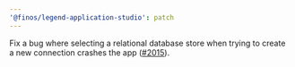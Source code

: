 ```yaml
---
'@finos/legend-application-studio': patch
---
```


Fix a bug where selecting a relational database store when trying to create a new connection crashes the app ([#2015](https://github.com/finos/legend-studio/issues/2015)).
